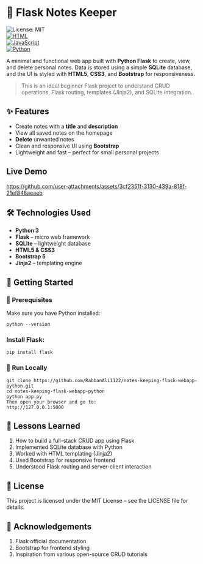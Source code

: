 # 📝 Flask Notes Keeper

![License: MIT](https://img.shields.io/badge/License-MIT-green.svg)  
[![HTML](https://img.shields.io/badge/HTML5-orange.svg)](https://developer.mozilla.org/en-US/docs/Web/HTML)  
[![JavaScript](https://img.shields.io/badge/JavaScript-ES6-yellow.svg)](https://developer.mozilla.org/en-US/docs/Web/JavaScript)  
[![Python](https://img.shields.io/badge/Python-3.7%2B-blue.svg)](https://www.python.org/)  



A minimal and functional web app built with **Python Flask** to create, view, and delete personal notes. Data is stored using a simple **SQLite** database, and the UI is styled with **HTML5**, **CSS3**, and **Bootstrap** for responsiveness.

> This is an ideal beginner Flask project to understand CRUD operations, Flask routing, templates (Jinja2), and SQLite integration.


## ✨ Features

- Create notes with a **title** and **description**
- View all saved notes on the homepage
- **Delete** unwanted notes
- Clean and responsive UI using **Bootstrap**
- Lightweight and fast – perfect for small personal projects


## Live Demo


https://github.com/user-attachments/assets/3cf2351f-3130-439a-818f-21ef848aeaeb




## 🛠️ Technologies Used

- **Python 3**
- **Flask** – micro web framework
- **SQLite** – lightweight database
- **HTML5 & CSS3**
- **Bootstrap 5**
- **Jinja2** – templating engine


## 🚀 Getting Started

### 🔧 Prerequisites

Make sure you have Python installed:
```
python --version
```
### Install Flask:
```
pip install flask
```
### 🔄 Run Locally

```
git clone https://github.com/RabbanAli1122/notes-keeping-flask-webapp-python.git
cd notes-keeping-flask-webapp-python
python app.py
Then open your browser and go to:
http://127.0.0.1:5000
```

## 🧠 Lessons Learned
1. How to build a full-stack CRUD app using Flask
2. Implemented SQLite database with Python
3. Worked with HTML templating (Jinja2)
4. Used Bootstrap for responsive frontend
5. Understood Flask routing and server-client interaction

## 📄 License
This project is licensed under the MIT License – see the LICENSE file for details.

## 🙏 Acknowledgements
1. Flask official documentation
2. Bootstrap for frontend styling
3. Inspiration from various open-source CRUD tutorials

